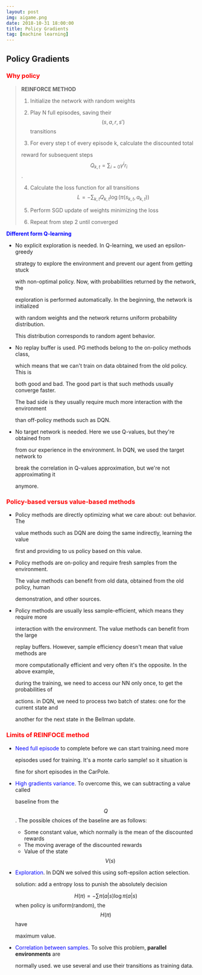 ```yaml
---
layout: post
img: aigame.png
date: 2018-10-31 18:00:00
title: Policy Gradients
tag: [machine learning]
---
```


## Policy Gradients

### <span style="color:red">Why policy</span> 

>**REINFORCE METHOD**
>
>1. Initialize the network with random weights  
>
>2. Play N full episodes, saving their $$(s, a, r, s')$$ transitions   
>
>3. For every step t of every episode k, calculate the discounted total  
>
>   reward for subsequent steps $$Q_{k, t}=\sum_{i=0} \gamma^{i}r_{i}$$  .
>
>4. Calculate the loss function for all transitions $$L=-\sum_{k,t}Q_{k,t}\log(\pi(s_{k,t}, a_{k,t}))$$   
>
>5. Perform SGD update of weights minimizing the loss   
>
>6. Repeat from step 2 until converged   

<span style="color:blue">**Different form Q-learning**</span>

* No explicit exploration is needed. In Q-learning, we used an epsilon-greedy   

  strategy to explore the environment and prevent our agent from getting stuck  

  with non-optimal policy. Now, with probabilities returned by the network, the 

  exploration is performed automatically. In the beginning, the network is initialized

  with random weights and the network returns uniform probability distribution. 

  This distribution corresponds to random agent behavior.

* No replay buffer is used. PG methods belong to the on-policy methods class, 

  which means that we can't train on data obtained from the old policy. This is 

  both good and bad. The good part is that such methods usually converge faster. 

  The bad side is they usually require much more interaction with the environment

  than off-policy methods such as DQN.

* No target network is needed. Here we use Q-values, but they're obtained from

  from our experience in the environment. In DQN, we used the target network to  

  break the correlation in Q-values approximation, but we're not approximating it  

  anymore. 

### <span style="color:red">Policy-based versus value-based methods</span>

* Policy methods are directly optimizing what we care about: out behavior. The  

  value methods such as DQN are doing the same indirectly, learning the value  

  first and providing to us policy based on this value.

* Policy methods are on-policy and require fresh samples from the environment.  

  The value methods can benefit from old data, obtained from the old policy, human  

  demonstration, and other sources.

* Policy methods are usually less sample-efficient, which means they require more  

  interaction with the environment. The value methods can benefit from the large   

  replay buffers. However, sample efficiency doesn't mean that value methods are  

  more computationally efficient and very often it's the opposite. In the above example,  

  during the training, we need to access our NN only once, to get the probabilities of   

  actions. in DQN, we need to process two batch of states:  one for the current state and  

  another for the next state in the Bellman update.

### <span style="color: red">Limits of REINFOCE method</span>

* <span style="color:blue">Need full episode</span> to complete before we can start training.need more   

  episodes used for training. It's a monte carlo sample!  so it situation is 

  fine for short episodes in the CarPole.  

* <span style="color:blue">High gradients variance</span>. To overcome this, we can subtracting a value called  

  baseline from the $$Q$$. The possible choices of the baseline are as follows:

  * Some constant value, which normally is the mean of the discounted rewards
  * The moving average of the discounted rewards
  * Value of the state $$V(s)$$ 

* <span style="color:blue">Exploration</span>. In DQN we solved this using soft-epsilon action selection. 

  solution: add a entropy loss to punish the absolutely decision

  $$ H(\pi) =  -\sum \pi(a|s) \log\pi(a|s)$$  when policy is uniform(random), the $$H(\pi)$$ have 

  maximum value.

* <span style="color:blue">Correlation between samples</span>. To solve this problem, **parallel environments** are   

  normally used. we use several and use their transitions as training data.






















